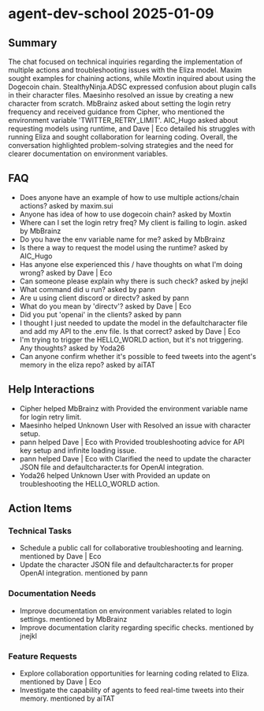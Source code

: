 # agent-dev-school 2025-01-09

## Summary
The chat focused on technical inquiries regarding the implementation of multiple actions and troubleshooting issues with the Eliza model. Maxim sought examples for chaining actions, while Moxtin inquired about using the Dogecoin chain. StealtħyNinja.ADSC expressed confusion about plugin calls in their character files. Maesinho resolved an issue by creating a new character from scratch. MbBrainz asked about setting the login retry frequency and received guidance from Cipher, who mentioned the environment variable 'TWITTER_RETRY_LIMIT'. AIC_Hugo asked about requesting models using runtime, and Dave | Eco detailed his struggles with running Eliza and sought collaboration for learning coding. Overall, the conversation highlighted problem-solving strategies and the need for clearer documentation on environment variables.

## FAQ
- Does anyone have an example of how to use multiple actions/chain actions? asked by maxim.sui
- Anyone has idea of how to use dogecoin chain? asked by Moxtin
- Where can I set the login retry freq? My client is failing to login. asked by MbBrainz
- Do you have the env variable name for me? asked by MbBrainz
- Is there a way to request the model using the runtime? asked by AIC_Hugo
- Has anyone else experienced this / have thoughts on what I'm doing wrong? asked by Dave | Eco
- Can someone please explain why there is such check? asked by jnejkl
- What command did u run? asked by pann
- Are u using client discord or directv? asked by pann
- What do you mean by 'directv'? asked by Dave | Eco
- Did you put 'openai' in the clients? asked by pann
- I thought I just needed to update the model in the defaultcharacter file and add my API to the .env file. Is that correct? asked by Dave | Eco
- I'm trying to trigger the HELLO_WORLD action, but it's not triggering. Any thoughts? asked by Yoda26
- Can anyone confirm whether it's possible to feed tweets into the agent's memory in the eliza repo? asked by aiTAT

## Help Interactions
- Cipher helped MbBrainz with Provided the environment variable name for login retry limit.
- Maesinho helped Unknown User with Resolved an issue with character setup.
- pann helped Dave | Eco with Provided troubleshooting advice for API key setup and infinite loading issue.
- pann helped Dave | Eco with Clarified the need to update the character JSON file and defaultcharacter.ts for OpenAI integration.
- Yoda26 helped Unknown User with Provided an update on troubleshooting the HELLO_WORLD action.

## Action Items

### Technical Tasks
- Schedule a public call for collaborative troubleshooting and learning. mentioned by Dave | Eco
- Update the character JSON file and defaultcharacter.ts for proper OpenAI integration. mentioned by pann

### Documentation Needs
- Improve documentation on environment variables related to login settings. mentioned by MbBrainz
- Improve documentation clarity regarding specific checks. mentioned by jnejkl

### Feature Requests
- Explore collaboration opportunities for learning coding related to Eliza. mentioned by Dave | Eco
- Investigate the capability of agents to feed real-time tweets into their memory. mentioned by aiTAT